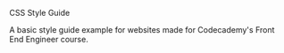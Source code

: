 CSS Style Guide



A basic style guide example for websites made for Codecademy's Front End Engineer course.

